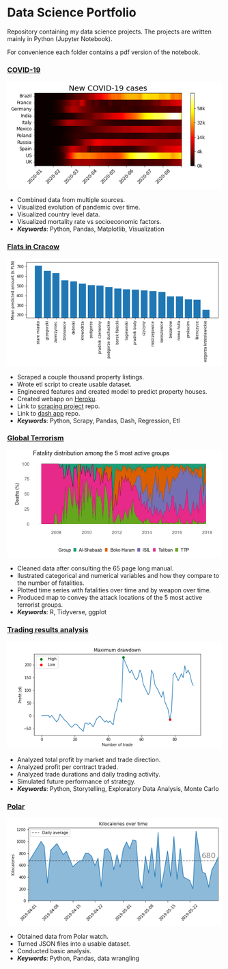 # Data Science Portfolio

Repository containing my data science projects.
The projects are written mainly in Python (Jupyter Notebook).

For convenience each folder contains a pdf version of the notebook.

### [COVID-19](https://github.com/besiobu/data-science-portfolio/blob/master/covid-19/01a_Exploratory_Analysis_Globally.ipynb)
![image](https://github.com/besiobu/data-science-portfolio/blob/master/covid-19/img/covid_tiles.png)
* Combined data from multiple sources.
* Visualized evolution of pandemic over time.
* Visualized country level data.
* Visualized mortality rate vs socioeconomic factors.
* ***Keywords***: Python, Pandas, Matplotlib, Visualization

### [Flats in Cracow](https://github.com/besiobu/data-science-portfolio/blob/master/flats-in-cracow/02_Model.ipynb)
![image](https://github.com/besiobu/data-science-portfolio/blob/master/flats-in-cracow/img/district_vs_avg_amount.png)
* Scraped a couple thousand property listings.
* Wrote etl script to create usable dataset.
* Engineered features and created model to predict property houses.
* Created webapp on [Heroku](https://flats-in-cracow.herokuapp.com/).
* Link to [scraping project](https://github.com/besiobu/flats-in-cracow) repo.
* Link to [dash app](https://github.com/besiobu/flats-in-cracow-dash) repo.
* ***Keywords***: Python, Scrapy, Pandas, Dash, Regression, Etl

### [Global Terrorism](https://github.com/besiobu/data-science-portfolio/blob/master/global-terrorism/Global%20Terrorism.ipynb)
![image](https://github.com/besiobu/data-science-portfolio/blob/master/global-terrorism/img/groups.png)
* Cleaned data after consulting the 65 page long manual.
* Ilustrated categorical and numerical variables and how they compare to the number of fatalities.
* Plotted time series with fatalities over time and by weapon over time.
* Produced map to convey the attack locations of the 5 most active terrorist groups.
* ***Keywords***: R, Tidyverse, ggplot

### [Trading results analysis](https://github.com/besiobu/data-science-portfolio/blob/master/trading-results/Trading%20Results%20Analysis.ipynb)
![image](https://github.com/besiobu/data-science-portfolio/blob/master/trading-results/img/drawdown.png)
* Analyzed total profit by market and trade direction.
* Analyzed profit per contract traded.
* Analyzed trade durations and daily trading activity.
* Simulated future performance of strategy.
* ***Keywords***: Python, Storytelling, Exploratory Data Analysis, Monte Carlo

### [Polar](https://github.com/besiobu/data-science-portfolio/blob/master/polar/Polar.ipynb)
![image](https://github.com/besiobu/data-science-portfolio/blob/master/polar/img/kilocalories_ts.png)
* Obtained data from Polar watch.
* Turned JSON files into a usable dataset.
* Conducted basic analysis.
* ***Keywords***: Python, Pandas, data wrangling
